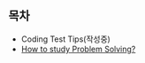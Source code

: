 ## 목차

* Coding Test Tips(작성중)
* [How to study Problem Solving?](https://subinium.github.io/how-to-study-problem-solving/?fbclid=IwAR21WCilS9SjMn0gSnOVDXacamezu2LT-pa2FWBa7IB3FByuMRCjoyQD_Io)

